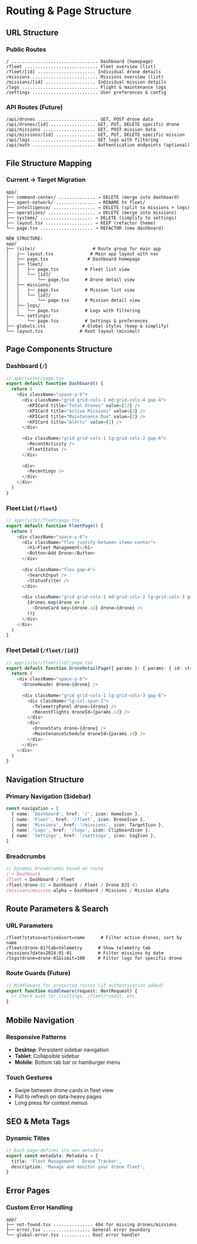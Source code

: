 # Routing & Page Structure

## URL Structure

### Public Routes
```
/ ................................. Dashboard (homepage)
/fleet ............................ Fleet overview (list)
/fleet/[id] ...................... Individual drone details  
/missions ......................... Missions overview (list)
/missions/[id] ................... Individual mission details
/logs ............................. Flight & maintenance logs
/settings ......................... User preferences & config
```

### API Routes (Future)
```
/api/drones ....................... GET, POST drone data
/api/drones/[id] ................. GET, PUT, DELETE specific drone
/api/missions .................... GET, POST mission data  
/api/missions/[id] ............... GET, PUT, DELETE specific mission
/api/logs ........................ GET logs with filtering
/api/auth ........................ Authentication endpoints (optional)
```

## File Structure Mapping

### Current → Target Migration
```
app/
├── command-center/ .............. → DELETE (merge into dashboard)
├── agent-network/ ............... → RENAME to fleet/
├── intelligence/ ................ → DELETE (split to missions + logs)  
├── operations/ .................. → DELETE (merge into missions)
├── systems/ .................... → DELETE (simplify to settings)
├── layout.tsx .................. → KEEP (refactor theme)
└── page.tsx .................... → REFACTOR (new dashboard)

NEW STRUCTURE:
app/
├── (site)/                      # Route group for main app
│   ├── layout.tsx              # Main app layout with nav
│   ├── page.tsx               # Dashboard homepage
│   ├── fleet/
│   │   ├── page.tsx          # Fleet list view  
│   │   └── [id]/
│   │       └── page.tsx      # Drone detail view
│   ├── missions/
│   │   ├── page.tsx          # Mission list view
│   │   └── [id]/  
│   │       └── page.tsx      # Mission detail view
│   ├── logs/
│   │   └── page.tsx          # Logs with filtering
│   └── settings/
│       └── page.tsx          # Settings & preferences
├── globals.css              # Global styles (keep & simplify)
└── layout.tsx              # Root layout (minimal)
```

## Page Components Structure

### Dashboard (`/`)
```typescript
// app/(site)/page.tsx
export default function Dashboard() {
  return (
    <div className="space-y-6">
      <div className="grid grid-cols-1 md:grid-cols-4 gap-4">
        <KPICard title="Total Drones" value={12} />
        <KPICard title="Active Missions" value={3} />
        <KPICard title="Maintenance Due" value={2} />
        <KPICard title="Alerts" value={1} />
      </div>
      
      <div className="grid grid-cols-1 lg:grid-cols-2 gap-6">
        <RecentActivity />
        <FleetStatus />
      </div>
      
      <div>
        <RecentLogs />
      </div>
    </div>
  )
}
```

### Fleet List (`/fleet`)
```typescript  
// app/(site)/fleet/page.tsx
export default function FleetPage() {
  return (
    <div className="space-y-6">
      <div className="flex justify-between items-center">
        <h1>Fleet Management</h1>
        <Button>Add Drone</Button>
      </div>
      
      <div className="flex gap-4">
        <SearchInput />
        <StatusFilter />
      </div>
      
      <div className="grid grid-cols-1 md:grid-cols-2 lg:grid-cols-3 gap-4">
        {drones.map(drone => (
          <DroneCard key={drone.id} drone={drone} />
        ))}
      </div>
    </div>
  )
}
```

### Fleet Detail (`/fleet/[id]`)
```typescript
// app/(site)/fleet/[id]/page.tsx  
export default function DroneDetailPage({ params }: { params: { id: string }}) {
  return (
    <div className="space-y-6">
      <DroneHeader drone={drone} />
      
      <div className="grid grid-cols-1 lg:grid-cols-3 gap-6">
        <div className="lg:col-span-2">
          <TelemetryPanel drone={drone} />
          <RecentFlights droneId={params.id} />
        </div>
        <div>
          <DroneStats drone={drone} />
          <MaintenanceSchedule droneId={params.id} />
        </div>
      </div>
    </div>
  )
}
```

## Navigation Structure

### Primary Navigation (Sidebar)
```typescript
const navigation = [
  { name: 'Dashboard', href: '/', icon: HomeIcon },
  { name: 'Fleet', href: '/fleet', icon: DroneIcon },
  { name: 'Missions', href: '/missions', icon: TargetIcon },
  { name: 'Logs', href: '/logs', icon: ClipboardIcon },
  { name: 'Settings', href: '/settings', icon: CogIcon },
]
```

### Breadcrumbs
```typescript
// Dynamic breadcrumbs based on route
/ → Dashboard
/fleet → Dashboard / Fleet  
/fleet/drone-01 → Dashboard / Fleet / Drone DJI-01
/missions/mission-alpha → Dashboard / Missions / Mission Alpha
```

## Route Parameters & Search

### URL Parameters
```
/fleet?status=active&sort=name      # Filter active drones, sort by name
/fleet/drone-01?tab=telemetry      # Show telemetry tab
/missions?date=2024-01-01          # Filter missions by date  
/logs?drone=drone-01&limit=100     # Filter logs for specific drone
```

### Route Guards (Future)
```typescript
// Middleware for protected routes (if authentication added)
export function middleware(request: NextRequest) {
  // Check auth for /settings, /fleet/*/edit, etc.
}
```

## Mobile Navigation

### Responsive Patterns
- **Desktop**: Persistent sidebar navigation
- **Tablet**: Collapsible sidebar  
- **Mobile**: Bottom tab bar or hamburger menu

### Touch Gestures
- Swipe between drone cards in fleet view
- Pull to refresh on data-heavy pages
- Long press for context menus

## SEO & Meta Tags

### Dynamic Titles
```typescript
// Each page defines its own metadata
export const metadata: Metadata = {
  title: 'Fleet Management - Drone Tracker',
  description: 'Manage and monitor your drone fleet',
}
```

## Error Pages

### Custom Error Handling
```
app/
├── not-found.tsx ............... 404 for missing drones/missions
├── error.tsx .................. General error boundary  
└── global-error.tsx ........... Root error handler
```
